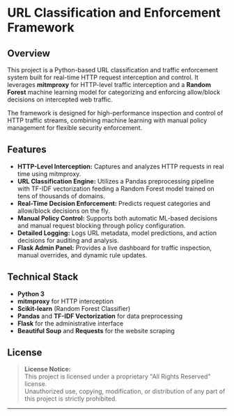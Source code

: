 # URL Classification and Enforcement Framework

## Overview

This project is a Python-based URL classification and traffic enforcement system built for real-time HTTP request interception and control. It leverages **mitmproxy** for HTTP-level traffic interception and a **Random Forest** machine learning model for categorizing and enforcing allow/block decisions on intercepted web traffic.

The framework is designed for high-performance inspection and control of HTTP traffic streams, combining machine learning with manual policy management for flexible security enforcement.

## Features

- **HTTP-Level Interception:** Captures and analyzes HTTP requests in real time using mitmproxy.
- **URL Classification Engine:** Utilizes a Pandas preprocessing pipeline with TF-IDF vectorization feeding a Random Forest model trained on tens of thousands of domains.
- **Real-Time Decision Enforcement:** Predicts request categories and allow/block decisions on the fly.
- **Manual Policy Control:** Supports both automatic ML-based decisions and manual request blocking through policy configuration.
- **Detailed Logging:** Logs URL metadata, model predictions, and action decisions for auditing and analysis.
- **Flask Admin Panel:** Provides a live dashboard for traffic inspection, manual overrides, and dynamic rule updates.

## Technical Stack

- **Python 3**
- **mitmproxy** for HTTP interception
- **Scikit-learn** (Random Forest Classifier)
- **Pandas** and **TF-IDF Vectorization** for data preprocessing
- **Flask** for the administrative interface
- **Beautiful Soup** and **Requests** for the website scraping

## License

> **License Notice:**  
> This project is licensed under a proprietary "All Rights Reserved" license.  
> Unauthorized use, copying, modification, or distribution of any part of this project is strictly prohibited.

---

